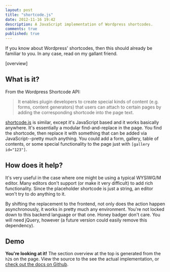 ```yaml
---
layout: post
title: "shortcode.js"
date: 2012-11-16 19:42
description: A JavaScript implementation of Wordpress shortcodes.
comments: true
published: true
---
```


<p class="lead">
  If you know about Wordpress' shortcodes, then this should already be familiar to you. In any case, read on my gallant friend.
</p>

<!-- more -->

\[overview\]

## What is it?

From the Wordpress Shortcode API:

<blockquote>
  <p>
    It enables plugin developers to create special kinds of content (e.g. forms, content generators) that users can attach to certain pages by adding the corresponding shortcode into the page text.
  </p>
</blockquote>

[shortcode.js](https://github.com/nicinabox/shortcode.js) is similar, except it's JavaScript based and it works basically anywhere. It's essentially a modular find-and-replace in the page. You find the shortcode, then replace it with something that can be added via JavaScript--pretty much anything. You could add a form, gallery, table of contents, or some special functionality to the page just with `[gallery id="123"]`.

## How does it help?

It's very useful in the case where one might be using a typical WYSIWG/M editor. Many editors don't support (or make it very difficult) to add rich functionality. Since the placeholder shortcode is just a string, an editor won't try to do anything to it.

By shifting the replacement to the frontend, not only does the action happen asynchronously, it works in pretty much any environment. You're not locked down to this backend language or that one. Honey badger don't care. You will need jQuery, however (a future version could easily remove this dependency).

## Demo

**You're looking at it!** The section overview at the top is generated from the `h2`s on the page. View the source to the see the actual implementation, or [check out the docs on Github](https://github.com/nicinabox/shortcode.js).

<script src="https://rawgithub.com/nicinabox/shortcode.js/master/dist/jquery.shortcode.js">
</script>

<script src="https://rawgithub.com/nicinabox/shortcode.js/master/dist/jquery.shortcode.services.js">
</script>

<script type="text/javascript">
  $('.post').shortcode();
</script>
